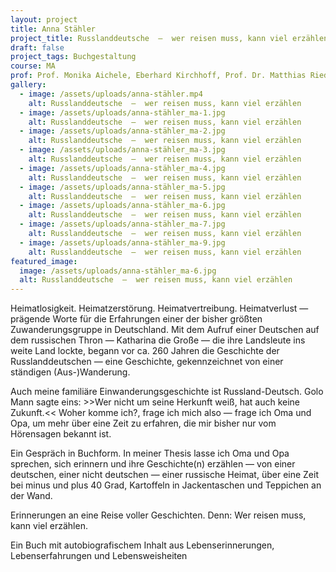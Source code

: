 ```yaml
---
layout: project
title: Anna Stähler
project_title: Russlanddeutsche  —  wer reisen muss, kann viel erzählen
draft: false
project_tags: Buchgestaltung
course: MA
prof: Prof. Monika Aichele, Eberhard Kirchhoff, Prof. Dr. Matthias Riedel, Prof. Charlotte Schröner
gallery:
  - image: /assets/uploads/anna-stähler.mp4
    alt: Russlanddeutsche  —  wer reisen muss, kann viel erzählen
  - image: /assets/uploads/anna-stähler_ma-1.jpg
    alt: Russlanddeutsche  —  wer reisen muss, kann viel erzählen
  - image: /assets/uploads/anna-stähler_ma-2.jpg
    alt: Russlanddeutsche  —  wer reisen muss, kann viel erzählen
  - image: /assets/uploads/anna-stähler_ma-3.jpg
    alt: Russlanddeutsche  —  wer reisen muss, kann viel erzählen
  - image: /assets/uploads/anna-stähler_ma-4.jpg
    alt: Russlanddeutsche  —  wer reisen muss, kann viel erzählen
  - image: /assets/uploads/anna-stähler_ma-5.jpg
    alt: Russlanddeutsche  —  wer reisen muss, kann viel erzählen
  - image: /assets/uploads/anna-stähler_ma-6.jpg
    alt: Russlanddeutsche  —  wer reisen muss, kann viel erzählen
  - image: /assets/uploads/anna-stähler_ma-7.jpg
    alt: Russlanddeutsche  —  wer reisen muss, kann viel erzählen
  - image: /assets/uploads/anna-stähler_ma-9.jpg
    alt: Russlanddeutsche  —  wer reisen muss, kann viel erzählen
featured_image:
  image: /assets/uploads/anna-stähler_ma-6.jpg
  alt: Russlanddeutsche  —  wer reisen muss, kann viel erzählen
---
```

Heimatlosigkeit. Heimatzerstörung. Heimatvertreibung. Heimatverlust — prägende Worte für die Erfahrungen einer der bisher größten Zuwanderungsgruppe in Deutschland. Mit dem Aufruf einer Deutschen auf dem russischen Thron — Katharina die Große — die ihre Landsleute ins weite Land lockte, begann vor ca. 260 Jahren die Geschichte der Russlanddeutschen — eine Geschichte, gekennzeichnet von einer ständigen (Aus-)Wanderung.

Auch meine familiäre Einwanderungsgeschichte ist Russland-Deutsch. Golo Mann sagte eins: >>Wer nicht um seine Herkunft weiß, hat auch keine Zukunft.<<  Woher komme ich?, frage ich mich also — frage ich Oma und Opa, um mehr über eine Zeit zu erfahren, die mir bisher nur vom Hörensagen bekannt ist.

Ein Gespräch in Buchform. In meiner Thesis lasse ich Oma und Opa sprechen, sich erinnern und ihre Geschichte(n) erzählen — von einer deutschen, einer nicht deutschen — einer russische Heimat, über eine Zeit bei minus und plus 40 Grad, Kartoffeln in Jackentaschen und Teppichen an der Wand.

Erinnerungen an eine Reise voller Geschichten. Denn: Wer reisen muss, kann viel erzählen.

Ein Buch mit autobiografischem Inhalt aus Lebenserinnerungen, Lebenserfahrungen und Lebensweisheiten